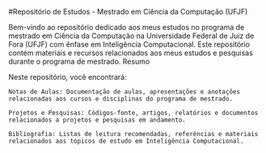 #Repositório de Estudos - Mestrado em Ciência da Computação (UFJF)

Bem-vindo ao repositório dedicado aos meus estudos no programa de mestrado em Ciência da Computação na Universidade Federal de Juiz de Fora (UFJF) com ênfase em Inteligência Computacional. Este repositório contém materiais e recursos relacionados aos meus estudos e pesquisas durante o programa de mestrado.
Resumo

Neste repositório, você encontrará:

    Notas de Aulas: Documentação de aulas, apresentações e anotações relacionadas aos cursos e disciplinas do programa de mestrado.

    Projetos e Pesquisas: Códigos-fonte, artigos, relatórios e documentos relacionados a projetos e pesquisas em andamento.

    Bibliografia: Listas de leitura recomendadas, referências e materiais relacionados aos tópicos de estudo em Inteligência Computacional.
